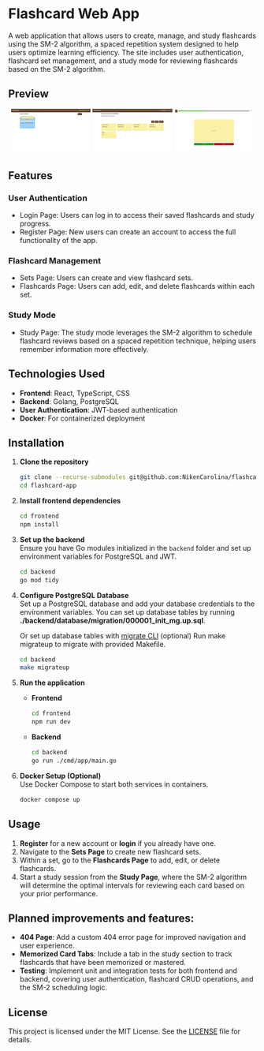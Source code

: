 # Flashcard Web App

A web application that allows users to create, manage, and study flashcards using the SM-2 algorithm, a spaced repetition system designed to help users optimize learning efficiency. The site includes user authentication, flashcard set management, and a study mode for reviewing flashcards based on the SM-2 algorithm.

## Preview


<p align="center">
<img width="32%" src="docs/Flashcard%20Sets%20Page.png" alt="flashcard sets page">
<img width="32%" src="docs/Flashcards%20Page.png" alt="flashcards page">
<img width="32%" src="docs/Lesson%20Page.png" alt="lesson page">
</p>
</details>

## Features

### User Authentication

- Login Page: Users can log in to access their saved flashcards and study progress.
- Register Page: New users can create an account to access the full functionality of the app.

### Flashcard Management

- Sets Page: Users can create and view flashcard sets.
- Flashcards Page: Users can add, edit, and delete flashcards within each set.

### Study Mode

- Study Page: The study mode leverages the SM-2 algorithm to schedule flashcard reviews based on a spaced repetition technique, helping users remember information more effectively.

## Technologies Used

- **Frontend**: React, TypeScript, CSS
- **Backend**: Golang, PostgreSQL
- **User Authentication**: JWT-based authentication
- **Docker**: For containerized deployment

## Installation

1. **Clone the repository**  
   ```bash
   git clone --recurse-submodules git@github.com:NikenCarolina/flashcard-app.git
   cd flashcard-app
   ```

2. **Install frontend dependencies**  
   ```bash
   cd frontend
   npm install
   ```

3. **Set up the backend**  
   Ensure you have Go modules initialized in the `backend` folder and set up environment variables for PostgreSQL and JWT.
   ```bash
   cd backend
   go mod tidy
   ```

4. **Configure PostgreSQL Database**  
   Set up a PostgreSQL database and add your database credentials to the environment variables. 
   You can set up database tables by running **./backend/database/migration/000001_init_mg.up.sql**. 

   Or set up database tables with [migrate CLI](https://github.com/golang-migrate/migrate) (optional) 
   Run make migrateup to migrate with provided Makefile. 
   ```bash
   cd backend
   make migrateup 
   ```

5. **Run the application**  
   - **Frontend**  
     ```bash
     cd frontend
     npm run dev 
     ```
   - **Backend**  
     ```bash
     cd backend
     go run ./cmd/app/main.go
     ```

6. **Docker Setup (Optional)**  
   Use Docker Compose to start both services in containers.  
   ```bash
   docker compose up
   ```

## Usage

1. **Register** for a new account or **login** if you already have one.
2. Navigate to the **Sets Page** to create new flashcard sets.
3. Within a set, go to the **Flashcards Page** to add, edit, or delete flashcards.
4. Start a study session from the **Study Page**, where the SM-2 algorithm will determine the optimal intervals for reviewing each card based on your prior performance.

## Planned improvements and features:

- **404 Page**: Add a custom 404 error page for improved navigation and user experience.
- **Memorized Card Tabs**: Include a tab in the study section to track flashcards that have been memorized or mastered.
- **Testing**: Implement unit and integration tests for both frontend and backend, covering user authentication, flashcard CRUD operations, and the SM-2 scheduling logic.

## License

This project is licensed under the MIT License. See the [LICENSE](LICENSE) file for details.

